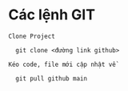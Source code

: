 # Các lệnh GIT
``
  Clone Project
``
```
  git clone <đường link github>
```
``
  Kéo code, file mới cập nhật về
``
```
  git pull github main
```
